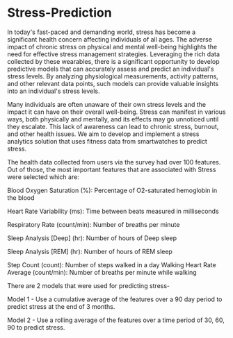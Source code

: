 # Stress-Prediction

In today's fast-paced and demanding world, stress has become a significant health concern affecting individuals of all ages. The adverse impact of chronic stress on physical and mental well-being highlights the need for effective stress management strategies. Leveraging the rich data collected by these wearables, there is a significant opportunity to develop predictive models that can accurately assess and predict an individual's stress levels. By analyzing physiological measurements, activity patterns, and other relevant data points, such models can provide valuable insights into an individual's stress levels. 

Many individuals are often unaware of their own stress levels and the impact it can have on their overall well-being. Stress can manifest in various ways, both physically and mentally, and its effects may go unnoticed until they escalate. This lack of awareness can lead to chronic stress, burnout, and other health issues. We aim to develop and implement a stress analytics solution that uses fitness data from smartwatches to predict stress.

The health data collected from users via the survey had over 100 features. Out of those, the most important features that are associated with Stress were selected which are:

Blood Oxygen Saturation (%): Percentage of O2-saturated hemoglobin in the blood

Heart Rate Variability (ms): Time between beats measured in milliseconds

Respiratory Rate (count/min): Number of breaths per minute

Sleep Analysis [Deep] (hr): Number of hours of Deep sleep

Sleep Analysis [REM] (hr): Number of hours of REM sleep

Step Count (count): Number of steps walked in a day
Walking Heart Rate Average (count/min): Number of breaths per minute while walking


There are 2 models that were used for predicting stress-

Model 1 - Use a cumulative average of the features over a 90 day period to predict stress at the end of 3 months. 

Model 2 - Use a rolling average of the features over a time period of 30, 60, 90  to predict stress.

